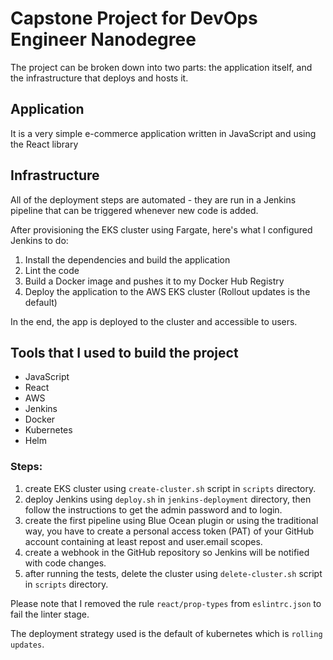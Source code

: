 # Capstone Project for DevOps Engineer Nanodegree

The project can be broken down into two parts: the application itself, and the infrastructure that deploys and hosts it.

## Application

It is a very simple e-commerce application written in JavaScript and using the React library

## Infrastructure

All of the deployment steps are automated - they are run in a Jenkins pipeline that can be triggered whenever new code is added.

After provisioning the EKS cluster using Fargate, here's what I configured Jenkins to do:

1. Install the dependencies and build the application
2. Lint the code
3. Build a Docker image and pushes it to my Docker Hub Registry
4. Deploy the application to the AWS EKS cluster (Rollout updates is the default)

In the end, the app is deployed to the cluster and accessible to users.

## Tools that I used to build the project

- JavaScript
- React
- AWS
- Jenkins
- Docker
- Kubernetes
- Helm

### Steps:
1. create EKS cluster using ```create-cluster.sh``` script in ```scripts``` directory.
2. deploy Jenkins using ```deploy.sh``` in ```jenkins-deployment``` directory, then follow the instructions to get the admin password and to login.
3. create the first pipeline using Blue Ocean plugin or using the traditional way, you have to create a personal access token (PAT) of your GitHub account containing at least repost and user.email scopes.
4. create a webhook in the GitHub repository so Jenkins will be notified with code changes.
5. after running the tests, delete the cluster using ```delete-cluster.sh``` script in ```scripts``` directory.

Please note that I removed the rule ```react/prop-types``` from ```eslintrc.json``` to fail the linter stage.

The deployment strategy used is the default of kubernetes which is ```rolling updates```.